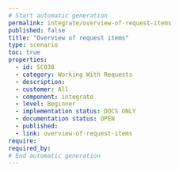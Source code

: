 ```yaml
---
# Start automatic generation
permalink: integrate/overview-of-request-items
published: false
title: "Overview of request items"
type: scenario
toc: true
properties:
  - id: SC038
  - category: Working With Requests
  - description:
  - customer: All
  - component: integrate
  - level: Beginner
  - implementation status: DOCS ONLY
  - documentation status: OPEN
  - published:
  - link: overview-of-request-items
require:
required_by:
# End automatic generation
---
```

